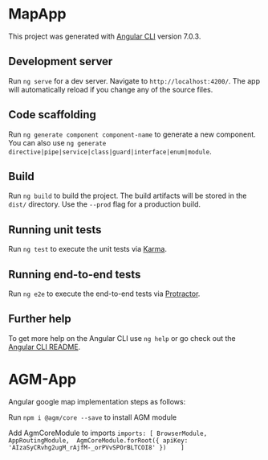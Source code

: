 # MapApp

This project was generated with [Angular CLI](https://github.com/angular/angular-cli) version 7.0.3.

## Development server

Run `ng serve` for a dev server. Navigate to `http://localhost:4200/`. The app will automatically reload if you change any of the source files.

## Code scaffolding

Run `ng generate component component-name` to generate a new component. You can also use `ng generate directive|pipe|service|class|guard|interface|enum|module`.

## Build

Run `ng build` to build the project. The build artifacts will be stored in the `dist/` directory. Use the `--prod` flag for a production build.

## Running unit tests

Run `ng test` to execute the unit tests via [Karma](https://karma-runner.github.io).

## Running end-to-end tests

Run `ng e2e` to execute the end-to-end tests via [Protractor](http://www.protractortest.org/).

## Further help

To get more help on the Angular CLI use `ng help` or go check out the [Angular CLI README](https://github.com/angular/angular-cli/blob/master/README.md).

# AGM-App

Angular google map implementation steps as follows:

Run `npm i @agm/core --save` to install AGM module

Add AgmCoreModule to imports
`
imports: [
    BrowserModule,
    AppRoutingModule, 
    AgmCoreModule.forRoot({
      apiKey: 'AIzaSyCRvhg2ugM_rAjfM-_orPVvSPOrBLTCOI8'
    })   
  ]
`
